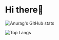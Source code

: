# Hi there👋

![Anurag's GitHub stats](https://github-readme-stats.vercel.app/api?username=lChen-dev&show_icons=true&theme=dracula&count_private=true&hide=prs,issues,contribs)

![Top Langs](https://github-readme-stats.vercel.app/api/top-langs/?username=lChen-dev&show_icons=true&theme=dracula&layout=compact&langs_count=10)
